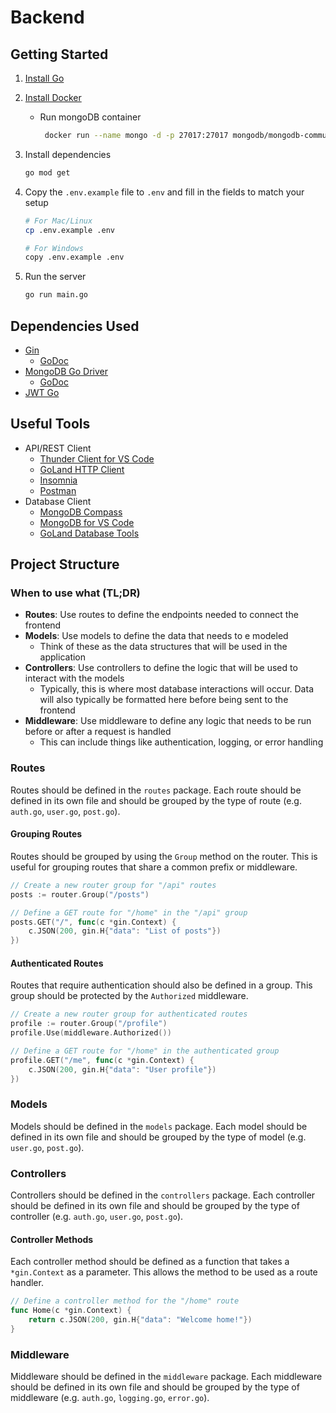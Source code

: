 # Backend
## Getting Started
1. [Install Go](https://go.dev/doc/install)
2. [Install Docker](https://docs.docker.com/get-docker/)
   - Run mongoDB container
        ```bash
         docker run --name mongo -d -p 27017:27017 mongodb/mongodb-community-server:latest
        ```
3. Install dependencies
    ```bash
    go mod get
    ```
   
4. Copy the `.env.example` file to `.env` and fill in the fields to match your setup
    ```bash
    # For Mac/Linux
    cp .env.example .env
   
    # For Windows
    copy .env.example .env
    ```
5. Run the server
    ```bash
    go run main.go
    ```

## Dependencies Used
- [Gin](https://gin-gonic.com/docs/introduction/)
  - [GoDoc](https://pkg.go.dev/github.com/gin-gonic/gin)
- [MongoDB Go Driver](https://www.mongodb.com/docs/drivers/go/current/)
  - [GoDoc](https://pkg.go.dev/go.mongodb.org/mongo-driver/mongo)
- [JWT Go](https://pkg.go.dev/github.com/golang-jwt/jwt/v4)

## Useful Tools
- API/REST Client
  - [Thunder Client for VS Code](https://www.thunderclient.io/)
  - [GoLand HTTP Client](https://www.jetbrains.com/help/idea/http-client-in-product-code-editor.html)
  - [Insomnia](https://insomnia.rest/download)
  - [Postman](https://www.postman.com/downloads/)
- Database Client
  - [MongoDB Compass](https://www.mongodb.com/try/download/compass)
  - [MongoDB for VS Code](https://marketplace.visualstudio.com/items?itemName=mongodb.mongodb-vscode)
  - [GoLand Database Tools](https://www.jetbrains.com/help/idea/mongodb.html)

## Project Structure
### When to use what (TL;DR)
- **Routes**: Use routes to define the endpoints needed to connect the frontend
- **Models**: Use models to define the data that needs to e modeled
  - Think of these as the data structures that will be used in the application
- **Controllers**: Use controllers to define the logic that will be used to interact with the models
  - Typically, this is where most database interactions will occur. Data will also typically be formatted here before being sent to the frontend
- **Middleware**: Use middleware to define any logic that needs to be run before or after a request is handled
  - This can include things like authentication, logging, or error handling
### Routes
Routes should be defined in the `routes` package. Each route should be defined in its own file and should be grouped by the type of route (e.g. `auth.go`, `user.go`, `post.go`).
#### Grouping Routes
Routes should be grouped by using the `Group` method on the router. This is useful for grouping routes that share a common prefix or middleware.
```go
// Create a new router group for "/api" routes
posts := router.Group("/posts")

// Define a GET route for "/home" in the "/api" group
posts.GET("/", func(c *gin.Context) {
    c.JSON(200, gin.H{"data": "List of posts"})
})
```
#### Authenticated Routes
Routes that require authentication should also be defined in a group. This group should be protected by the `Authorized` middleware.
```go
// Create a new router group for authenticated routes
profile := router.Group("/profile")
profile.Use(middleware.Authorized())

// Define a GET route for "/home" in the authenticated group
profile.GET("/me", func(c *gin.Context) {
    c.JSON(200, gin.H{"data": "User profile"})
})
```
### Models
Models should be defined in the `models` package. Each model should be defined in its own file and should be grouped by the type of model (e.g. `user.go`, `post.go`).
### Controllers
Controllers should be defined in the `controllers` package. Each controller should be defined in its own file and should be grouped by the type of controller (e.g. `auth.go`, `user.go`, `post.go`).
#### Controller Methods
Each controller method should be defined as a function that takes a `*gin.Context` as a parameter. This allows the method to be used as a route handler.
```go
// Define a controller method for the "/home" route
func Home(c *gin.Context) {
    return c.JSON(200, gin.H{"data": "Welcome home!"})
}
```

### Middleware
Middleware should be defined in the `middleware` package. Each middleware should be defined in its own file and should be grouped by the type of middleware (e.g. `auth.go`, `logging.go`, `error.go`).